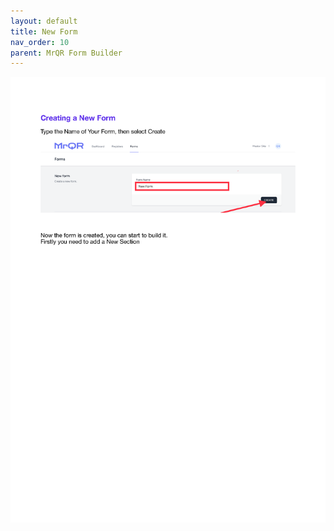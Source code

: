 ```yaml
---
layout: default
title: New Form
nav_order: 10
parent: MrQR Form Builder
---
```

![MrQR Form Builder](/assets/images/MrQR%20Forms_Page_2.png "Page 2")
